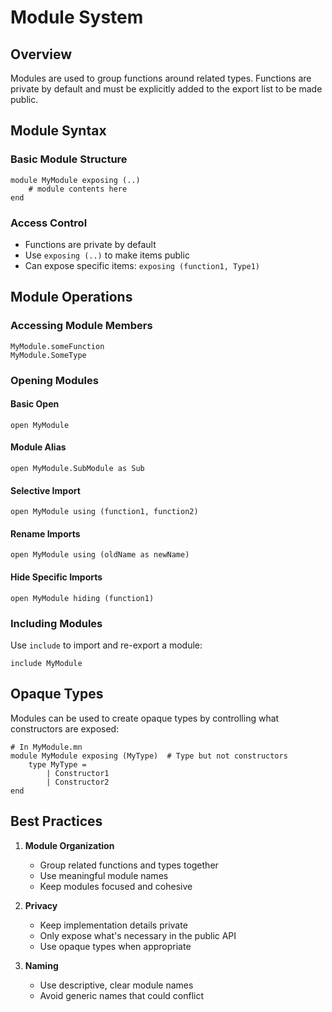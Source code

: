# Module System

## Overview

Modules are used to group functions around related types. Functions are private by default and must be explicitly added to the export list to be made public.

## Module Syntax

### Basic Module Structure

```mn
module MyModule exposing (..)
    # module contents here
end
```

### Access Control

- Functions are private by default
- Use `exposing (..)` to make items public
- Can expose specific items: `exposing (function1, Type1)`

## Module Operations

### Accessing Module Members

```mn
MyModule.someFunction
MyModule.SomeType
```

### Opening Modules

#### Basic Open

```mn
open MyModule
```

#### Module Alias

```mn
open MyModule.SubModule as Sub
```

#### Selective Import

```mn
open MyModule using (function1, function2)
```

#### Rename Imports

```mn
open MyModule using (oldName as newName)
```

#### Hide Specific Imports

```mn
open MyModule hiding (function1)
```

### Including Modules

Use `include` to import and re-export a module:
```mn
include MyModule
```

## Opaque Types

Modules can be used to create opaque types by controlling what constructors are exposed:

```mn
# In MyModule.mn
module MyModule exposing (MyType)  # Type but not constructors
    type MyType = 
        | Constructor1 
        | Constructor2
end
```

## Best Practices

1. **Module Organization**
   - Group related functions and types together
   - Use meaningful module names
   - Keep modules focused and cohesive

2. **Privacy**
   - Keep implementation details private
   - Only expose what's necessary in the public API
   - Use opaque types when appropriate

3. **Naming**
   - Use descriptive, clear module names
   - Avoid generic names that could conflict
